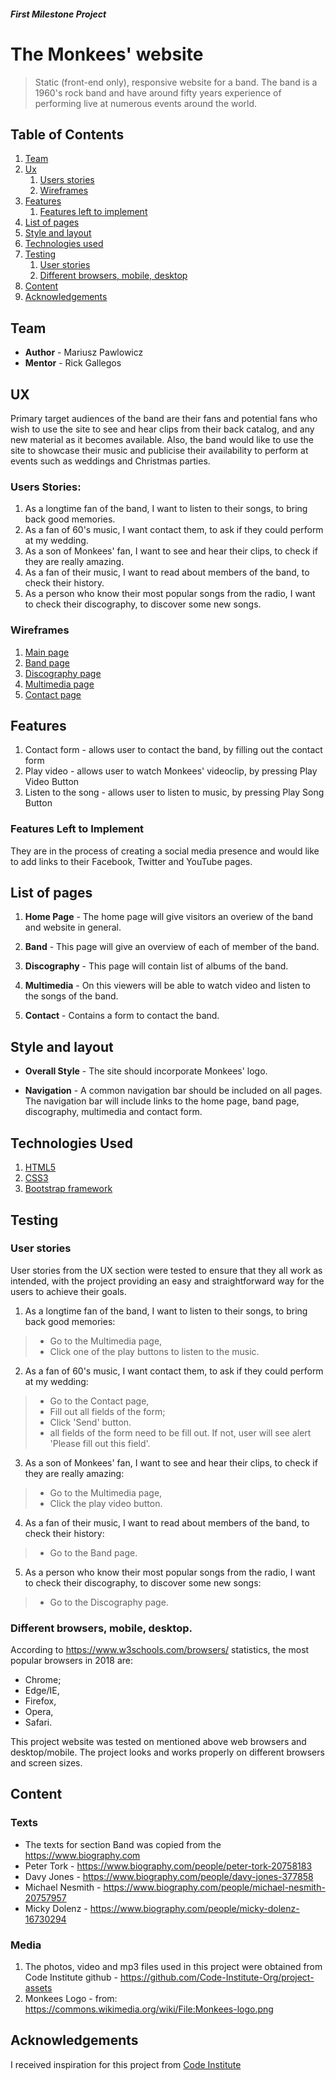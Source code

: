 ##### First Milestone Project
# The Monkees' website 

> Static (front-end only), responsive website for a band. The band is a 1960's rock band and have around fifty years experience of performing live at numerous events around the world.


## Table of Contents
1. [Team](#team)
1. [Ux](#ux)
   1. [Users stories](#users-stories)
   1. [Wireframes](#wireframes)
1. [Features](#features)
   1. [Features left to implement](#features-left-to-implement)
1. [List of pages](#list-of-pages)
1. [Style and layout](#style-and-layout)
1. [Technologies used](#technologies-used)
1. [Testing](#testing)
   1. [User stories](#user-stories)
   1. [Different browsers, mobile, desktop](#different-browsers-mobile-desktop)
1. [Content](#content)
1. [Acknowledgements](#acknowledgements)

## Team
- __Author__ - Mariusz Pawlowicz
- __Mentor__ - Rick Gallegos

## UX
Primary target audiences of the band are their fans and potential fans who wish to use the site to see and hear clips from their back catalog, and any new material as it becomes available.
Also, the band would like to use the site to showcase their music and publicise their availability to perform at events such as weddings and Christmas parties.

### Users Stories:
1. As a longtime fan of the band, I want to listen to their songs, to bring back good memories.
2. As a fan of 60's music, I want contact them, to ask if they could perform at my wedding.
3. As a son of Monkees' fan, I want to see and hear their clips, to check if they are really amazing.
4. As a fan of their music, I want to read about members of the band, to check their history.
5. As a person who know their most popular songs from the radio, I want to check their discography, to discover some new songs.

### Wireframes
1. [Main page](https://github.com/mariusz79/First-Milestone-Project/blob/master/assets/images/indexpage.jpg)
2. [Band page](https://github.com/mariusz79/First-Milestone-Project/blob/master/assets/images/bandpage.jpg)
3. [Discography page](https://github.com/mariusz79/First-Milestone-Project/blob/master/assets/images/discographypage.jpg)
4. [Multimedia page](https://github.com/mariusz79/First-Milestone-Project/blob/master/assets/images/multimediapage.jpg)
5. [Contact page](https://github.com/mariusz79/First-Milestone-Project/blob/master/assets/images/contactpage.jpg)

## Features
1. Contact form - allows user to contact the band, by filling out the contact form
2. Play video - allows user to watch Monkees' videoclip, by pressing Play Video Button
3. Listen to the song - allows user to listen to music, by pressing Play Song Button


### Features Left to Implement
 They are in the process of creating a social media presence and would like to add links to their Facebook, Twitter and YouTube pages.


## List of pages
1. __Home Page__ -
The home page will give visitors an overiew of the band and website in general.

2. __Band__ -
This page will give an overview of each of member of the band.

3. __Discography__ -
This page will contain list of albums of the band.

4. __Multimedia__ -
On this viewers will be able to watch video and listen to the songs of the band.

5. __Contact__ -
Contains a form to contact the band.


## Style and layout
- __Overall Style__ - 
The site should incorporate Monkees' logo.

- __Navigation__ - 
A common navigation bar should be included on all pages. The navigation bar will include links to the home page, band page, discography, multimedia and contact form.



## Technologies Used
1. [HTML5](https://www.w3.org/TR/html52/)
2. [CSS3](https://www.w3.org/Style/CSS/Overview.en.html)
3. [Bootstrap framework](http://getbootstrap.com/)

## Testing
### User stories
User stories from the UX section were tested to ensure that they all work as intended, with the project providing an easy and straightforward way for the users to achieve their goals.
1. As a longtime fan of the band, I want to listen to their songs, to bring back good memories:
> - Go to the Multimedia page,
> - Click one of the play buttons to listen to the music.
2. As a fan of 60's music, I want contact them, to ask if they could perform at my wedding:
> - Go to the Contact page,
> - Fill out all fields of the form;
> - Click 'Send' button.
> - all fields of the form need to be fill out. If not, user will see alert 'Please fill out this field'.
3. As a son of Monkees' fan, I want to see and hear their clips, to check if they are really amazing:
> - Go to the Multimedia page,
> - Click the play video button.
4. As a fan of their music, I want to read about members of the band, to check their history:
> - Go to the Band page.
5. As a person who know their most popular songs from the radio, I want to check their discography, to discover some new songs:
> - Go to the Discography page.

### Different browsers, mobile, desktop.
According to https://www.w3schools.com/browsers/ statistics, the most popular browsers in 2018 are:
- Chrome;
- Edge/IE,
- Firefox,
- Opera,
- Safari.

This project website was tested on mentioned above web browsers and desktop/mobile.
The project looks and works properly on different browsers and screen sizes.


## Content
### Texts
- The texts for section Band was copied from the https://www.biography.com
- Peter Tork - https://www.biography.com/people/peter-tork-20758183
- Davy Jones - https://www.biography.com/people/davy-jones-377858
- Michael Nesmith - https://www.biography.com/people/michael-nesmith-20757957
- Micky Dolenz - https://www.biography.com/people/micky-dolenz-16730294

### Media
1. The photos, video and mp3 files used in this project were obtained from Code Institute github - https://github.com/Code-Institute-Org/project-assets
2. Monkees Logo - from: https://commons.wikimedia.org/wiki/File:Monkees-logo.png


## Acknowledgements
I received inspiration for this project from [Code Institute](https://www.codeinstitute.net/)

